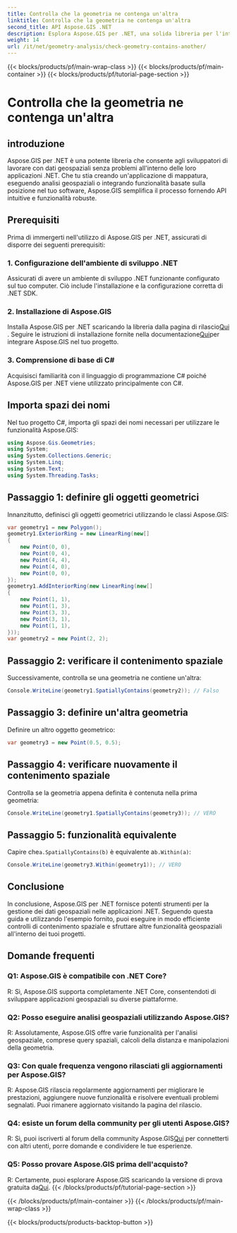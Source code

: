 ```yaml
---
title: Controlla che la geometria ne contenga un'altra
linktitle: Controlla che la geometria ne contenga un'altra
second_title: API Aspose.GIS .NET
description: Esplora Aspose.GIS per .NET, una solida libreria per l'integrazione perfetta dei dati geospaziali nelle tue applicazioni .NET.
weight: 14
url: /it/net/geometry-analysis/check-geometry-contains-another/
---
```


{{< blocks/products/pf/main-wrap-class >}}
{{< blocks/products/pf/main-container >}}
{{< blocks/products/pf/tutorial-page-section >}}

# Controlla che la geometria ne contenga un'altra

## introduzione
Aspose.GIS per .NET è una potente libreria che consente agli sviluppatori di lavorare con dati geospaziali senza problemi all'interno delle loro applicazioni .NET. Che tu stia creando un'applicazione di mappatura, eseguendo analisi geospaziali o integrando funzionalità basate sulla posizione nel tuo software, Aspose.GIS semplifica il processo fornendo API intuitive e funzionalità robuste.
## Prerequisiti
Prima di immergerti nell'utilizzo di Aspose.GIS per .NET, assicurati di disporre dei seguenti prerequisiti:
### 1. Configurazione dell'ambiente di sviluppo .NET
Assicurati di avere un ambiente di sviluppo .NET funzionante configurato sul tuo computer. Ciò include l'installazione e la configurazione corretta di .NET SDK.
### 2. Installazione di Aspose.GIS
 Installa Aspose.GIS per .NET scaricando la libreria dalla pagina di rilascio[Qui](https://releases.aspose.com/gis/net/) . Seguire le istruzioni di installazione fornite nella documentazione[Qui](https://reference.aspose.com/gis/net/)per integrare Aspose.GIS nel tuo progetto.
### 3. Comprensione di base di C#
Acquisisci familiarità con il linguaggio di programmazione C# poiché Aspose.GIS per .NET viene utilizzato principalmente con C#.

## Importa spazi dei nomi
Nel tuo progetto C#, importa gli spazi dei nomi necessari per utilizzare le funzionalità Aspose.GIS:
```csharp
using Aspose.Gis.Geometries;
using System;
using System.Collections.Generic;
using System.Linq;
using System.Text;
using System.Threading.Tasks;
```

## Passaggio 1: definire gli oggetti geometrici
Innanzitutto, definisci gli oggetti geometrici utilizzando le classi Aspose.GIS:
```csharp
var geometry1 = new Polygon();
geometry1.ExteriorRing = new LinearRing(new[]
{
    new Point(0, 0),
    new Point(0, 4),
    new Point(4, 4),
    new Point(4, 0),
    new Point(0, 0),
});
geometry1.AddInteriorRing(new LinearRing(new[]
{
    new Point(1, 1),
    new Point(1, 3),
    new Point(3, 3),
    new Point(3, 1),
    new Point(1, 1),
}));
var geometry2 = new Point(2, 2);
```
## Passaggio 2: verificare il contenimento spaziale
Successivamente, controlla se una geometria ne contiene un'altra:
```csharp
Console.WriteLine(geometry1.SpatiallyContains(geometry2)); // Falso
```
## Passaggio 3: definire un'altra geometria
Definire un altro oggetto geometrico:
```csharp
var geometry3 = new Point(0.5, 0.5);
```
## Passaggio 4: verificare nuovamente il contenimento spaziale
Controlla se la geometria appena definita è contenuta nella prima geometria:
```csharp
Console.WriteLine(geometry1.SpatiallyContains(geometry3)); // VERO
```
## Passaggio 5: funzionalità equivalente
 Capire che`a.SpatiallyContains(b)` è equivalente a`b.Within(a)`:
```csharp
Console.WriteLine(geometry3.Within(geometry1)); // VERO
```

## Conclusione
In conclusione, Aspose.GIS per .NET fornisce potenti strumenti per la gestione dei dati geospaziali nelle applicazioni .NET. Seguendo questa guida e utilizzando l'esempio fornito, puoi eseguire in modo efficiente controlli di contenimento spaziale e sfruttare altre funzionalità geospaziali all'interno dei tuoi progetti.
## Domande frequenti
### Q1: Aspose.GIS è compatibile con .NET Core?
R: Sì, Aspose.GIS supporta completamente .NET Core, consentendoti di sviluppare applicazioni geospaziali su diverse piattaforme.
### Q2: Posso eseguire analisi geospaziali utilizzando Aspose.GIS?
R: Assolutamente, Aspose.GIS offre varie funzionalità per l'analisi geospaziale, comprese query spaziali, calcoli della distanza e manipolazioni della geometria.
### Q3: Con quale frequenza vengono rilasciati gli aggiornamenti per Aspose.GIS?
R: Aspose.GIS rilascia regolarmente aggiornamenti per migliorare le prestazioni, aggiungere nuove funzionalità e risolvere eventuali problemi segnalati. Puoi rimanere aggiornato visitando la pagina del rilascio.
### Q4: esiste un forum della community per gli utenti Aspose.GIS?
R: Sì, puoi iscriverti al forum della community Aspose.GIS[Qui](https://forum.aspose.com/c/gis/33) per connetterti con altri utenti, porre domande e condividere le tue esperienze.
### Q5: Posso provare Aspose.GIS prima dell'acquisto?
 R: Certamente, puoi esplorare Aspose.GIS scaricando la versione di prova gratuita da[Qui](https://releases.aspose.com/).
{{< /blocks/products/pf/tutorial-page-section >}}

{{< /blocks/products/pf/main-container >}}
{{< /blocks/products/pf/main-wrap-class >}}

{{< blocks/products/products-backtop-button >}}
